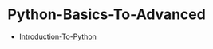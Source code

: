 # Python-Basics-To-Advanced
- [Introduction-To-Python](https://github.com/Rahul7171/Python-Basics-To-Advanced/blob/main/Introduction%20To%20Python.ipynb)
